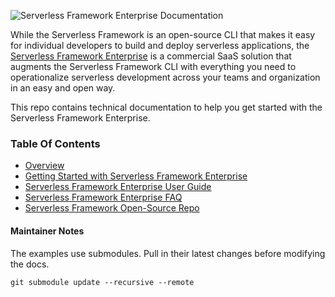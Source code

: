 ![Serverless Framework Enterprise Documentation](https://s3.amazonaws.com/assets.github.serverless/readme-serverless-enterprise-documentation.png)

While the Serverless Framework is an open-source CLI that makes it easy for individual developers to build and deploy serverless applications, the [Serverless Framework Enterprise](https://dashboard.serverless.com/) is a commercial SaaS solution that augments the Serverless Framework CLI with everything you need to operationalize serverless development across your teams and organization in an easy and open way.

This repo contains technical documentation to help you get started with the Serverless Framework Enterprise.

### Table Of Contents

* [Overview](./docs/README.md)
* [Getting Started with Serverless Framework Enterprise](./docs/getting-started.md)
* [Serverless Framework Enterprise User Guide](./docs/dashboard-user-guide.md)
* [Serverless Framework Enterprise FAQ](./docs/faq.md)
* [Serverless Framework Open-Source Repo](https://www.github.com/serverless/serverless)


#### Maintainer Notes

The examples use submodules.  Pull in their latest changes before modifying the docs.

```
git submodule update --recursive --remote
```
